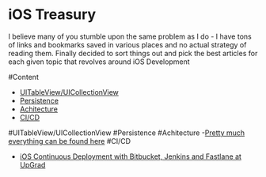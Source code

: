# iOS Treasury

I believe many of you stumble upon the same problem as I do - I have tons of links and bookmarks saved in various places and no actual strategy of reading them. Finally decided to sort things out and pick the best articles for each given topic that revolves around iOS Development

#Content


- [UITableView/UICollectionView](#UITableView/UICollectionView)
- [Persistence](#Persistence)
- [Achitecture](#Achitecture)
- [CI/CD](#CI/CD)

#UITableView/UICollectionView
#Persistence
#Achitecture
-[Pretty much everything can be found here](https://github.com/onmyway133/fantastic-ios-architecture)
#CI/CD
- [iOS Continuous Deployment with Bitbucket, Jenkins and Fastlane at UpGrad](https://engineering.upgrad.com/ios-continuous-deployment-with-bitbucket-jenkins-and-fastlane-at-upgrad-699b3b48acca)
